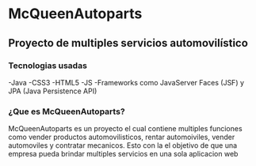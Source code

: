 # McQueenAutoparts
## Proyecto de multiples servicios automovilístico
### Tecnologias usadas
-Java -CSS3 -HTML5 -JS -Frameworks como JavaServer Faces (JSF) y JPA (Java Persistence API)
### ¿Que es McQueenAutoparts?
McQueenAutoparts es un proyecto el cual contiene multiples funciones como vender productos automovilisticos, rentar automoiviles, vender automoviles y contratar mecanicos.
Esto con la el objetivo de que una empresa pueda brindar multiples servicios en una sola aplicacion web





